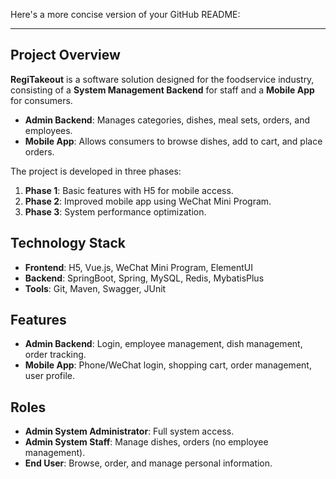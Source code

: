 Here's a more concise version of your GitHub README:

---

## Project Overview

**RegiTakeout** is a software solution designed for the foodservice industry, consisting of a **System Management Backend** for staff and a **Mobile App** for consumers. 

- **Admin Backend**: Manages categories, dishes, meal sets, orders, and employees.
- **Mobile App**: Allows consumers to browse dishes, add to cart, and place orders.

The project is developed in three phases:
1. **Phase 1**: Basic features with H5 for mobile access.
2. **Phase 2**: Improved mobile app using WeChat Mini Program.
3. **Phase 3**: System performance optimization.

## Technology Stack

- **Frontend**: H5, Vue.js, WeChat Mini Program, ElementUI
- **Backend**: SpringBoot, Spring, MySQL, Redis, MybatisPlus
- **Tools**: Git, Maven, Swagger, JUnit

## Features

- **Admin Backend**: Login, employee management, dish management, order tracking.
- **Mobile App**: Phone/WeChat login, shopping cart, order management, user profile.

## Roles

- **Admin System Administrator**: Full system access.
- **Admin System Staff**: Manage dishes, orders (no employee management).
- **End User**: Browse, order, and manage personal information.
